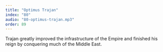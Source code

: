 ```yaml
---
title: "Optimus Trajan"
index: "80"
audio: "80-optimus-trajan.mp3"
order: 89
---
```


Trajan greatly improved the infrastructure of the Empire and finished his reign by conquering much of the Middle East.
